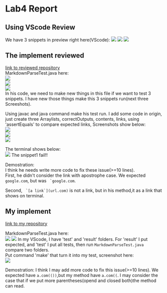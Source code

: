 # Lab4 Report  
## Using VScode Review  
We have 3 snippets in preview right here(VScode):
![](./5.png)
![](./6.png)
![](./7.png)  
  

## The implement reviewed
[link to reviewed repository](https://github.com/mBookUCSD/markdown-parse/blob/main/MarkdownParseTest.java)  
MarkdownParseTest.java here:  
![](./11.png)  
![](./12.png)  
![](./13.png)  
In his code, we need to make new things in this file if we want to test 3 snippets. I have new those things make this 3 snippets run(next three Screeshots).

Using javac and java command make his test run.
I add some code in origin, just create three Arraylists, correctOutputs, contents, links, using 'assertEquals' to compare expected links, Screenshots show below:  
![](./2.png)  
![](./3.png)  
![](./4.png) 

The terminal shows below:  
![](./1.png) 
The snippet1 fail!!  

Demostration:  
I think he needs write more code to fix these issue(>=10 lines).  
First, he didn't consider the link with apostrophe case. We expected ```google.com```, but was ``` `google.com```.  

Second, ``` `[a link`](url.com)``` is not a link, but in his method,it as a link that shows on terminal.

  
## My implement 
[link to my repository](https://github.com/yaz067/markdown-parse)  
 
MarkdownParseTest.java here:  
![](./9.png) 
![](./10.png) 
In my VScode, I have 'test' and 'result' folders. For 'result' I put expected, and 'test' I put all tests, then run ```MarkdownParseTest.java``` compare two folders.  
Put command 'make' that turn it into my test, screenshot here:  
![](./8.png) 

Demostration:
I think I may add more code to fix this issue(>=10 lines). We expected have ```a.com(())```,but my method have ```a.com((```. I may consider the case that if we put more parentheses(opend and closed both)the method can read.

